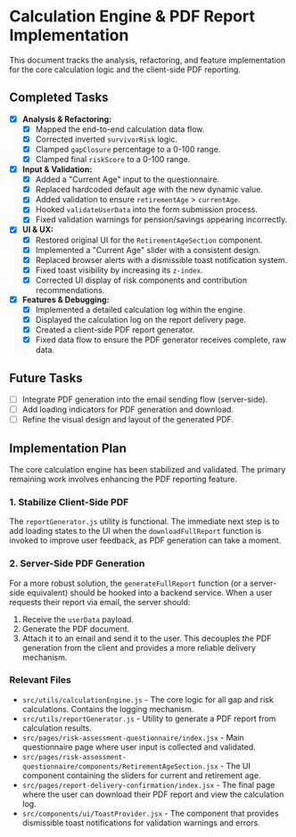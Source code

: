 # Calculation Engine & PDF Report Implementation

This document tracks the analysis, refactoring, and feature implementation for the core calculation logic and the client-side PDF reporting.

## Completed Tasks

- [x] **Analysis & Refactoring:**
  - [x] Mapped the end-to-end calculation data flow.
  - [x] Corrected inverted `survivorRisk` logic.
  - [x] Clamped `gapClosure` percentage to a 0-100 range.
  - [x] Clamped final `riskScore` to a 0-100 range.
- [x] **Input & Validation:**
  - [x] Added a "Current Age" input to the questionnaire.
  - [x] Replaced hardcoded default age with the new dynamic value.
  - [x] Added validation to ensure `retirementAge` > `currentAge`.
  - [x] Hooked `validateUserData` into the form submission process.
  - [x] Fixed validation warnings for pension/savings appearing incorrectly.
- [x] **UI & UX:**
  - [x] Restored original UI for the `RetirementAgeSection` component.
  - [x] Implemented a "Current Age" slider with a consistent design.
  - [x] Replaced browser alerts with a dismissible toast notification system.
  - [x] Fixed toast visibility by increasing its `z-index`.
  - [x] Corrected UI display of risk components and contribution recommendations.
- [x] **Features & Debugging:**
  - [x] Implemented a detailed calculation log within the engine.
  - [x] Displayed the calculation log on the report delivery page.
  - [x] Created a client-side PDF report generator.
  - [x] Fixed data flow to ensure the PDF generator receives complete, raw data.

## Future Tasks

- [ ] Integrate PDF generation into the email sending flow (server-side).
- [ ] Add loading indicators for PDF generation and download.
- [ ] Refine the visual design and layout of the generated PDF.

## Implementation Plan

The core calculation engine has been stabilized and validated. The primary remaining work involves enhancing the PDF reporting feature.

### 1. Stabilize Client-Side PDF
The `reportGenerator.js` utility is functional. The immediate next step is to add loading states to the UI when the `downloadFullReport` function is invoked to improve user feedback, as PDF generation can take a moment.

### 2. Server-Side PDF Generation
For a more robust solution, the `generateFullReport` function (or a server-side equivalent) should be hooked into a backend service. When a user requests their report via email, the server should:
1. Receive the `userData` payload.
2. Generate the PDF document.
3. Attach it to an email and send it to the user.
This decouples the PDF generation from the client and provides a more reliable delivery mechanism.

### Relevant Files

- `src/utils/calculationEngine.js` - The core logic for all gap and risk calculations. Contains the logging mechanism.
- `src/utils/reportGenerator.js` - Utility to generate a PDF report from calculation results.
- `src/pages/risk-assessment-questionnaire/index.jsx` - Main questionnaire page where user input is collected and validated.
- `src/pages/risk-assessment-questionnaire/components/RetirementAgeSection.jsx` - The UI component containing the sliders for current and retirement age.
- `src/pages/report-delivery-confirmation/index.jsx` - The final page where the user can download their PDF report and view the calculation log.
- `src/components/ui/ToastProvider.jsx` - The component that provides dismissible toast notifications for validation warnings and errors. 